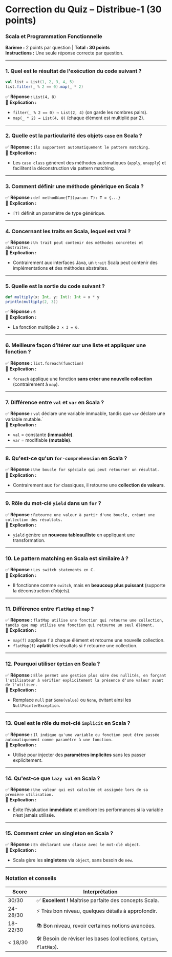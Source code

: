 # **Correction du Quiz – Distribue-1 (30 points)**  
### **Scala et Programmation Fonctionnelle**  
**Barème :** 2 points par question | **Total : 30 points**  
**Instructions :** Une seule réponse correcte par question.  

---

### **1. Quel est le résultat de l'exécution du code suivant ?**  
```scala
val list = List(1, 2, 3, 4, 5)  
list.filter(_ % 2 == 0).map(_ * 2)
```  
✅ **Réponse :** `List(4, 8)`  
📌 **Explication :**  
- `filter(_ % 2 == 0) → List(2, 4)` (on garde les nombres pairs).  
- `map(_ * 2) → List(4, 8)` (chaque élément est multiplié par 2).  

---

### **2. Quelle est la particularité des objets `case` en Scala ?**  
✅ **Réponse :** `Ils supportent automatiquement le pattern matching.`  
📌 **Explication :**  
- Les `case class` génèrent des méthodes automatiques (`apply`, `unapply`) et facilitent la déconstruction via pattern matching.  

---

### **3. Comment définir une méthode générique en Scala ?**  
✅ **Réponse :** `def methodName[T](param: T): T = {...}`  
📌 **Explication :**  
- `[T]` définit un paramètre de type générique.  

---

### **4. Concernant les traits en Scala, lequel est vrai ?**  
✅ **Réponse :** `Un trait peut contenir des méthodes concrètes et abstraites.`  
📌 **Explication :**  
- Contrairement aux interfaces Java, un `trait` Scala peut contenir des implémentations **et** des méthodes abstraites.  

---

### **5. Quelle est la sortie du code suivant ?**  
```scala
def multiply(x: Int, y: Int): Int = x * y  
println(multiply(2, 3))
```  
✅ **Réponse :** `6`  
📌 **Explication :**  
- La fonction multiplie `2 × 3 = 6`.  

---

### **6. Meilleure façon d’itérer sur une liste et appliquer une fonction ?**  
✅ **Réponse :** `list.foreach(function)`  
📌 **Explication :**  
- `foreach` applique une fonction **sans créer une nouvelle collection** (contrairement à `map`).  

---

### **7. Différence entre `val` et `var` en Scala ?**  
✅ **Réponse :** `val` déclare une variable immuable, tandis que `var` déclare une variable mutable.`  
📌 **Explication :**  
- `val` = constante **(immuable)**.  
- `var` = modifiable **(mutable)**.  

---

### **8. Qu'est-ce qu'un `for-comprehension` en Scala ?**  
✅ **Réponse :** `Une boucle for spéciale qui peut retourner un résultat.`  
📌 **Explication :**  
- Contrairement aux `for` classiques, il retourne une **collection de valeurs**.  

---

### **9. Rôle du mot-clé `yield` dans un `for` ?**  
✅ **Réponse :** `Retourne une valeur à partir d'une boucle, créant une collection des résultats.`  
📌 **Explication :**  
- `yield` génère un **nouveau tableau/liste** en appliquant une transformation.  

---

### **10. Le pattern matching en Scala est similaire à ?**  
✅ **Réponse :** `Les switch statements en C.`  
📌 **Explication :**  
- Il fonctionne comme `switch`, mais en **beaucoup plus puissant** (supporte la déconstruction d’objets).  

---

### **11. Différence entre `flatMap` et `map` ?**  
✅ **Réponse :** `flatMap utilise une fonction qui retourne une collection, tandis que map utilise une fonction qui retourne un seul élément.`  
📌 **Explication :**  
- `map(f)` applique `f` à chaque élément et retourne une nouvelle collection.  
- `flatMap(f)` **aplatit** les résultats si `f` retourne une collection.  

---

### **12. Pourquoi utiliser `Option` en Scala ?**  
✅ **Réponse :** `Elle permet une gestion plus sûre des nullités, en forçant l'utilisateur à vérifier explicitement la présence d'une valeur avant de l'utiliser.`  
📌 **Explication :**  
- Remplace `null` par `Some(value)` ou `None`, évitant ainsi les `NullPointerException`.  

---

### **13. Quel est le rôle du mot-clé `implicit` en Scala ?**  
✅ **Réponse :** `Il indique qu'une variable ou fonction peut être passée automatiquement comme paramètre à une fonction.`  
📌 **Explication :**  
- Utilisé pour injecter des **paramètres implicites** sans les passer explicitement.  

---

### **14. Qu'est-ce que `lazy val` en Scala ?**  
✅ **Réponse :** `Une valeur qui est calculée et assignée lors de sa première utilisation.`  
📌 **Explication :**  
- Évite l’évaluation **immédiate** et améliore les performances si la variable n’est jamais utilisée.  

---

### **15. Comment créer un singleton en Scala ?**  
✅ **Réponse :** `En déclarant une classe avec le mot-clé object.`  
📌 **Explication :**  
- Scala gère les **singletons** via `object`, sans besoin de `new`.  

---

### **Notation et conseils**  
| Score | Interprétation |
|--------|---------------|
| 30/30 | ✅ **Excellent !** Maîtrise parfaite des concepts Scala. |
| 24-28/30 | ⚡ Très bon niveau, quelques détails à approfondir. |
| 18-22/30 | 📚 Bon niveau, revoir certaines notions avancées. |
| < 18/30 | 🛠️ Besoin de réviser les bases (collections, `Option`, `flatMap`). |
